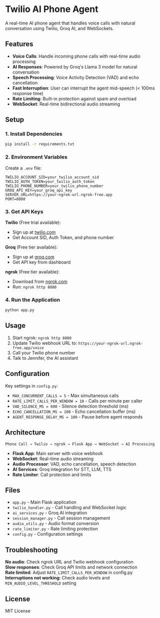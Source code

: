 # Twilio AI Phone Agent

A real-time AI phone agent that handles voice calls with natural conversation using Twilio, Groq AI, and WebSockets.

## Features

- **Voice Calls**: Handle incoming phone calls with real-time audio processing
- **AI Responses**: Powered by Groq's Llama 3 model for natural conversation
- **Speech Processing**: Voice Activity Detection (VAD) and echo cancellation
- **Fast Interruption**: User can interrupt the agent mid-speech (< 100ms response time)
- **Rate Limiting**: Built-in protection against spam and overload
- **WebSocket**: Real-time bidirectional audio streaming

## Setup

### 1. Install Dependencies
```bash
pip install -r requirements.txt
```

### 2. Environment Variables
Create a `.env` file:
```env
TWILIO_ACCOUNT_SID=your_twilio_account_sid
TWILIO_AUTH_TOKEN=your_twilio_auth_token
TWILIO_PHONE_NUMBER=your_twilio_phone_number
GROQ_API_KEY=your_groq_api_key
SERVER_URL=https://your-ngrok-url.ngrok-free.app
PORT=8080
```

### 3. Get API Keys

**Twilio** (Free trial available):
- Sign up at [twilio.com](https://www.twilio.com)
- Get Account SID, Auth Token, and phone number

**Groq** (Free tier available):
- Sign up at [groq.com](https://console.groq.com)
- Get API key from dashboard

**ngrok** (Free tier available):
- Download from [ngrok.com](https://ngrok.com)
- Run: `ngrok http 8080`

### 4. Run the Application
```bash
python app.py
```

## Usage

1. Start ngrok: `ngrok http 8080`
2. Update Twilio webhook URL to: `https://your-ngrok-url.ngrok-free.app/voice`
3. Call your Twilio phone number
4. Talk to Jennifer, the AI assistant

## Configuration

Key settings in `config.py`:
- `MAX_CONCURRENT_CALLS = 5` - Max simultaneous calls
- `RATE_LIMIT_CALLS_PER_WINDOW = 10` - Calls per minute per caller
- `VAD_SILENCE_MS = 600` - Silence detection threshold (ms)
- `ECHO_CANCELLATION_MS = 100` - Echo cancellation buffer (ms)
- `AGENT_RESPONSE_DELAY_MS = 100` - Pause before agent responds

## Architecture

```
Phone Call → Twilio → ngrok → Flask App → WebSocket → AI Processing
```

- **Flask App**: Main server with voice webhook
- **WebSocket**: Real-time audio streaming
- **Audio Processor**: VAD, echo cancellation, speech detection
- **AI Services**: Groq integration for STT, LLM, TTS
- **Rate Limiter**: Call protection and limits

## Files

- `app.py` - Main Flask application
- `twilio_handler.py` - Call handling and WebSocket logic
- `ai_services.py` - Groq AI integration
- `session_manager.py` - Call session management
- `audio_utils.py` - Audio format conversion
- `rate_limiter.py` - Rate limiting protection
- `config.py` - Configuration settings

## Troubleshooting

**No audio**: Check ngrok URL and Twilio webhook configuration  
**Slow responses**: Check Groq API limits and network connection  
**Rate limited**: Adjust `RATE_LIMIT_CALLS_PER_WINDOW` in config.py  
**Interruptions not working**: Check audio levels and `MIN_AUDIO_LEVEL_THRESHOLD` setting

## License

MIT License